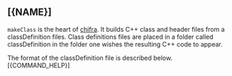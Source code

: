 ## [{NAME}]

`makeClass` is the heart of [chifra](../chifra). It builds C++ class and header files from a classDefinition files. Class definitions files are placed in a folder called classDefinition in the folder one wishes the resulting C++ code to appear.

The format of the classDefinition file is described below.
[{COMMAND_HELP}]
